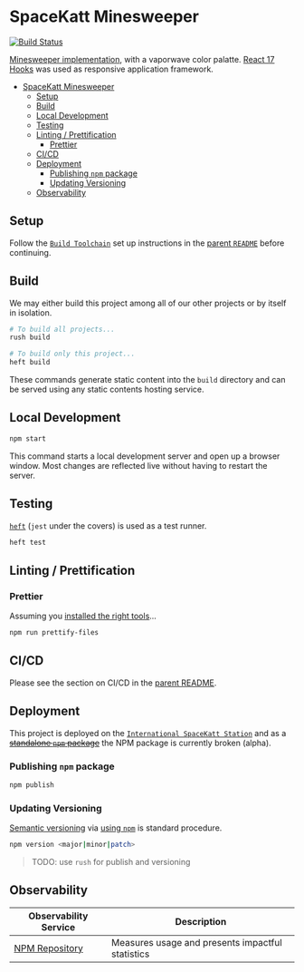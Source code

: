 # SpaceKatt Minesweeper

[![Build Status](https://travis-ci.com/SpaceKatt/spacekatt-io.svg?branch=main)](https://travis-ci.com/SpaceKatt/spacekatt-io)

[Minesweeper implementation](https://spacekatt.io/tech/minesweeper), with a vaporwave color palatte. [React 17 Hooks](https://reactjs.org/docs/hooks-intro.html) was used as responsive application framework.

- [SpaceKatt Minesweeper](#spacekatt-minesweeper)
  - [Setup](#setup)
  - [Build](#build)
  - [Local Development](#local-development)
  - [Testing](#testing)
  - [Linting / Prettification](#linting--prettification)
    - [Prettier](#prettier)
  - [CI/CD](#cicd)
  - [Deployment](#deployment)
    - [Publishing `npm` package](#publishing-npm-package)
    - [Updating Versioning](#updating-versioning)
  - [Observability](#observability)

## Setup

Follow the [`Build Toolchain`](https://github.com/SpaceKatt/spacekatt-io#build-toolchain) set up instructions in the [parent `README`](https://github.com/SpaceKatt/spacekatt-io) before continuing.

## Build

We may either build this project among all of our other projects or by itself in isolation.

```bash
# To build all projects...
rush build
```

```bash
# To build only this project...
heft build
```

These commands generate static content into the `build` directory and can be served using any static contents hosting service.

## Local Development

```bash
npm start
```

This command starts a local development server and open up a browser window. Most changes are reflected live without having to restart the server.

## Testing

[`heft`](https://rushstack.io/pages/heft_tutorials/everyday_commands/) (`jest` under the covers) is used as a test runner.

```bash
heft test
```

## Linting / Prettification

### Prettier

Assuming you [installed the right tools](https://github.com/SpaceKatt/spacekatt-io#linting)...

```bash
npm run prettify-files
```

## CI/CD

Please see the section on CI/CD in the [parent README](https://github.com/SpaceKatt/spacekatt-io#cicd).

## Deployment

This project is deployed on the [`International SpaceKatt Station`](https://github.com/SpaceKatt/spacekatt-io/tree/main/spacekatt-io) and as a ~~[standalone `npm` package](https://www.npmjs.com/package/spacekatt-minesweeper)~~ the NPM package is currently broken (alpha).

### Publishing `npm` package

```bash
npm publish
```

### Updating Versioning

[Semantic versioning](https://docs.npmjs.com/about-semantic-versioning) via [using `npm`](https://docs.npmjs.com/updating-your-published-package-version-number) is standard procedure.

```bash
npm version <major|minor|patch>
```

> TODO: use `rush` for publish and versioning

## Observability

| Observability Service                                                 | Description                                      |
| --------------------------------------------------------------------- | ------------------------------------------------ |
| [NPM Repository](https://www.npmjs.com/package/spacekatt-minesweeper) | Measures usage and presents impactful statistics |

